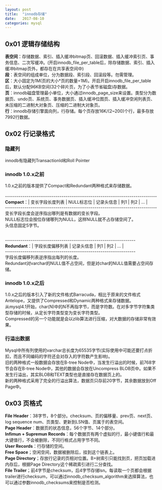 ```yaml
---
layout: post
title:  "innodb存储"
date:   2017-08-10
categories: mysql
---
```


## 0x01 逻辑存储结构

__表空间__：存储数据、索引、插入缓冲bitmap页、回滚数据、插入缓冲索引页、事务信息、二次写缓冲。(开启innodb_file_per_table后，除存储数据、索引、插入缓冲bitmap页外，都存在在共享表空间中)<br>
__段__：表空间的组成单位，分为数据段、索引段、回滚段等。勿需管理。<br>
__区__：大小固定为1M(页的大小*页的数量=1M)。开启开启innodb_file_per_table后，默认分配96KB空间(32个碎片页，为了小表节省磁盘)存数据。<br>
__页__：innodb磁盘管理最小单位，大小通过innodb_page_size来设置。类型分为数据页、undo页、系统页、事务数据页、插入缓冲位图页、插入缓冲空闲列表页、未压缩的二进制大对象页、压缩的二进制大对象页。<br>
__行__：innodb存储引擎面向列，行存储。每个页存放16K/(2~200)个行，最多存放7992行数据。<br>

## 0x02 行记录格式

### 隐藏列
innodb有隐藏列TransactionId和Roll Pointer

### innodb 1.0.x之前
1.0.x之前的版本提供了Compact和Redundant两种格式来存储数据。<br><br>
------------------------------------------------------------------------------<br>
__Compact__：| 变长字段长度列表 | NULL标志位 | 记录头信息 | 列1 | 列2  | ... |<br>
------------------------------------------------------------------------------<br>
变长字段长度会逆序指出哪列是有数据的变长字段。<br>
NULL标志位会按位存储哪列为NULL，这样NULL就不占存储空间了。<br>
头信息固定5字节。<br><br>

-------------------------------------------------------------------<br>
__Redundant__：| 字段长度偏移列表 | 记录头信息 | 列1 | 列2  | ... |<br>
-------------------------------------------------------------------<br>
字段长度偏移列表逆序指出每列的长度。<br>
Redundant对varchar的NULL值不占空间，但是对char的NULL值需要占空间存储。<br>

### innodb 1.0.x之后
1.0.x之后的版本引入了新的文件格式Barracuda，相比于原来的文件格式Antelope，又提供了Compressed和Dynamic两种格式来存储数据。<br>
从mysql4.1开始，char(N)中的N不再指字节，而是字符数。在对多字节字符集类型存储的时候，从定长字符类型变为变长字符类型。<br>
Compressed的另一个功能就是会以zlib算法进行压缩，对大数据的存储非常有效果。<br>

### 行溢出数据
Mysql中所有列使用的varchar总长度为65535字节(实际使用中可能还要打点折扣，而且不同编码的字符还会对存入的字符数产生影响)。<br>
旧的两种格式一般数据会存放在B-tree Node中，当发生行溢出的时候，前768字节会存在B-tree Node中，其他的数据会存放在Uncompress BLOB页中。如果不发生行溢出，其实BLOB和TEXT类型也是直接存在数据页上的。<br>
新的两种格式采用了完全的行溢出算法，数据页只存前20字节，其余数据放到Off Page中。

## 0x03 页格式

__File Header__：38字节，8个部分。checksum、页的偏移量、prev页、next页、log sequence num、页类型、更新到LSN值、页属于的表空间。<br>
__Page Header__：数据页的状态信息，56个字节、14个部分。<br>
__Infimun + Supremun Records__：每个数据页有两个虚拟的行，最小键值行和最大键值行，不会被删除，不同行格式占用字节不同。<br>
__User Records__：行存储的空间。<br>
__Free Space__；空闲空间，数据被删除后，挂到这个链表上。<br>
__Page Directory__；存放行记录的页相对位置。B+树索引只能找到页，把页加载进内存后，根据Page Directory这个稀疏索引进行二分查找。<br>
__File Trailer__；前4字节是checksum，后4字节存储lsn。每读取一个页都会根据trailer进行checksum，可以通过innodb_checksum_algorithm来选择算法，也可以通过参数innodb_checksums来控制是否检测。<br>